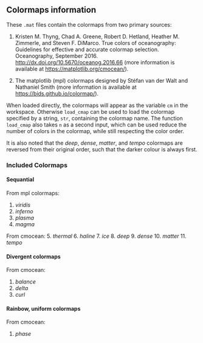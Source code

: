 ## Colormaps information

These `.mat` files contain the colormaps from two primary sources:

1. Kristen M. Thyng, Chad A. Greene, Robert D. Hetland, Heather M. Zimmerle,
and Steven F. DiMarco. True colors of oceanography: Guidelines for effective
and accurate colormap selection. Oceanography, September 2016.  
http://dx.doi.org/10.5670/oceanog.2016.66 (more information is available at
https://matplotlib.org/cmocean/).

2. The matplotlib (mpl) colormaps designed by Stéfan van der Walt and
Nathaniel Smith (more information is available at https://bids.github.io/colormap/).

When loaded directly, the colormaps will appear as the variable `cm` in the
workspace. Otherwise `load_cmap` can be used to load the colormap specified
by a string, `str`, containing the colormap name. The function `load_cmap`
also takes `n` as a second input, which can be used reduce the number of
colors in the colormap, while still respecting the color order.

It is also noted that the *deep*, *dense*, *matter*, and *tempo* colormaps
are reversed from their original order, such that the darker colour is
always first.

### Included Colormaps

#### Sequantial

From mpl colormaps:
1. *viridis*
2. *inferno*
3. *plasma*
4. *magma*

From cmocean:
5. *thermal*
6. *haline*
7. *ice*
8. *deep*
9. *dense*
10. *matter*
11. *tempo*

#### Divergent colormaps

From cmocean:
1. *balance*
2. *delta*
3. *curl*

#### Rainbow, uniform colormaps

From cmocean:
1. *phase*
